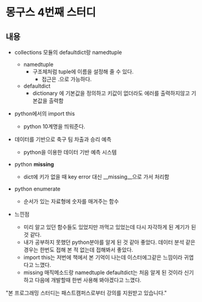 몽구스 4번째 스터디
============

## 내용

* collections 모듈의 defaultdict랑 namedtuple
    * namedtuple
        * 구조체처럼 tuple에 이름을 설정해 줄 수 있다.
            * 접근은 .으로 가능하다.
    * defaultdict
        * dictionary 에 기본값을 정의하고 키값이 없더라도 에러를 출력하지않고 기본값을 출력함


* python에서의 import this
    * python 10계명을 띄워준다.

* 데이터를 기반으로 축구 팀 차출과 승리 예측
    * python을 이용한 데이터 기반 예측 시스템
    

* python __missing__
    * dict에 키가 없을 때 key error 대신 __missing__으로 가서 처리함

* python enumerate
    * 순서가 있는 자료형에 숫자를 매겨주는 함수

* 느낀점
    * 미리 알고 있던 함수들도 있었지만 까먹고 있었는데 다시 자각하게 된 계기가 된 것 같다.
    * 내가 공부하지 못했던 python분야를 알게 된 것 같아 좋았다. 데이터 분석 같은 경우는 한번도 접해 본 적 없는데 접해봐서 좋았다.
    * import this는 저번에 책에서 본 기억이 나는데 이스터에그같은 느낌이라 귀엽다고 느꼈다.
    * missing 매직메소드랑 namedtuple defaultdict는 처음 알게 된 것이라 신기하고 다음에 개발할때 한번 사용해 봐야겠다고 느꼈다.

"본 프로그래밍 스터디는 패스트캠퍼스로부터 강의를 지원받고 있습니다."